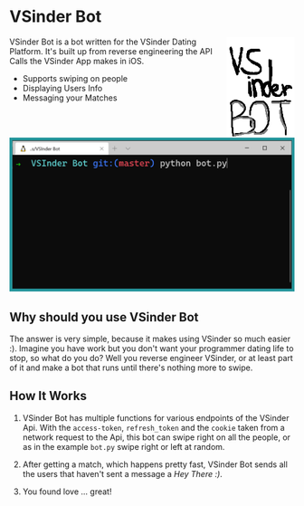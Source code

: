 # VSinder Bot

<img src="./readme-assets/logo.png" align="right" alt="Logo by 3n3a" width="120" height="178">

VSinder Bot is a bot written for the VSinder Dating Platform. It's built up from reverse engineering the API Calls the VSinder App makes in iOS.

* Supports swiping on people
* Displaying Users Info
* Messaging your Matches

<p align="center">
  <img src="./readme-assets/screen1.png" alt="The Bot in Action" width="738">
</p>

## Why should you use VSinder Bot

The answer is very simple, because it makes using VSinder so much easier :). Imagine you have work but you don't want your programmer dating life to stop, so what do you do? Well you reverse engineer VSinder, or at least part of it and make a bot that runs until there's nothing more to swipe.

## How It Works

1. VSinder Bot has multiple functions for various endpoints of the VSinder Api. With the `access-token`, `refresh_token` and the `cookie` taken from a network request to the Api, this bot can swipe right on all the people, or as in the example `bot.py` swipe right or left at random.

2. After getting a match, which happens pretty fast, VSinder Bot sends all the users that haven't sent a message a _Hey There :)_.

3. You found love ... great!